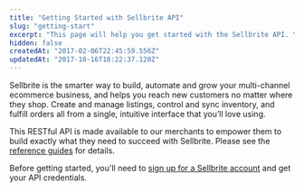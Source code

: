 ```yaml
---
title: "Getting Started with Sellbrite API"
slug: "getting-start"
excerpt: "This page will help you get started with the Sellbrite API. You'll be up and running in a jiffy!"
hidden: false
createdAt: "2017-02-06T22:45:59.556Z"
updatedAt: "2017-10-16T18:22:37.120Z"
---
```

Sellbrite is the smarter way to build, automate and grow your multi-channel ecommerce business, and helps you reach new customers no matter where they shop. Create and manage listings, control and sync inventory, and fulfill orders all from a single, intuitive interface that you’ll love using.

This RESTful API is made available to our merchants to empower them to build exactly what they need to succeed with Sellbrite. Please see the [reference guides](reference/introduction) for details.

Before getting started, you'll need to [sign up for a Sellbrite account](https://app.sellbrite.com/merchants/sign_up) and get your API credentials.
